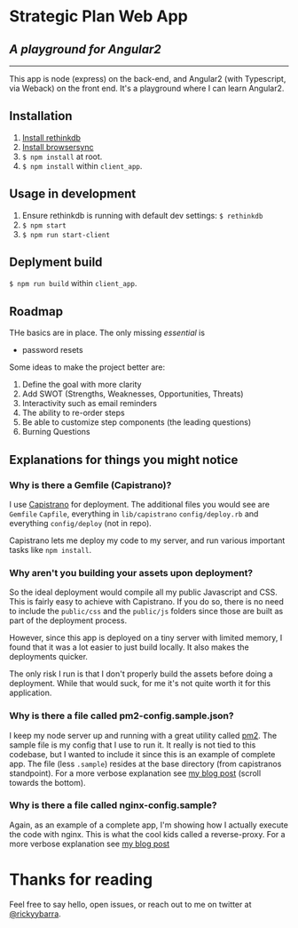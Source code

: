 # Strategic Plan Web App
## *A playground for Angular2*

---

This app is node (express) on the back-end, and Angular2 (with Typescript, via Weback) on the front end. It's a playground where I can learn Angular2.

## Installation
1. [Install rethinkdb](https://www.rethinkdb.com/docs/install/)
2. [Install browsersync](https://www.browsersync.io/docs#installation)
3. `$ npm install` at root.
4. `$ npm install` within `client_app`.

## Usage in development
1. Ensure rethinkdb is running with default dev settings: `$ rethinkdb`
2. `$ npm start`
3. `$ npm run start-client`

## Deplyment build
`$ npm run build` within `client_app`.

## Roadmap
THe basics are in place. The only missing *essential* is
* password resets

Some ideas to make the project better are:
1. Define the goal with more clarity
2. Add SWOT (Strengths, Weaknesses, Opportunities, Threats)
6. Interactivity such as email reminders
3. The ability to re-order steps
4. Be able to customize step components (the leading questions)
5. Burning Questions

## Explanations for things you might notice

### Why is there a Gemfile (Capistrano)?
I use [Capistrano](http://capistranorb.com/) for deployment. The additional files you would see are `Gemfile` `Capfile`, everything in `lib/capistrano` `config/deploy.rb` and everything `config/deploy` (not in repo).

Capistrano lets me deploy my code to my server, and run various important
tasks like `npm install`.

### Why aren't you building your assets upon deployment?
So the ideal deployment would compile all my public Javascript and CSS. This is fairly easy to achieve with Capistrano. If you do so, there is no need to include the `public/css` and the `public/js` folders since those are built as part of the deployment process.

However, since this app is deployed on a tiny server with limited memory, I found that it was a lot easier to just build locally. It also makes the deployments quicker.

The only risk I run is that I don't properly build the assets before doing a deployment. While that would suck, for me it's not quite worth it for this application.

### Why is there a file called pm2-config.sample.json?
I keep my node server up and running with a great utility called [pm2](http://pm2.keymetrics.io/). The sample file is my config that I use to run it. It really is not tied to this codebase, but I wanted to include it since this is an example of complete app. The file (less `.sample`) resides at the base directory (from capistranos standpoint). For a more verbose explanation see [my blog post](http://dev.rdybarra.com/2015/07/20/Serving-a-node-app-with-nginx/) (scroll towards the bottom).

### Why is there a file called nginx-config.sample?
Again, as an example of a complete app, I'm showing how I actually execute the code with nginx. This is what the cool kids called a reverse-proxy.  For a more verbose explanation see [my blog post](http://dev.rdybarra.com/2015/07/20/Serving-a-node-app-with-nginx/)

# Thanks for reading
Feel free to say hello, open issues, or reach out to me on twitter at [@rickyybarra](https://twitter.com/RickyYbarra).